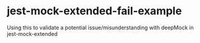 # jest-mock-extended-fail-example

Using this to validate a potential issue/misunderstanding with deepMock in jest-mock-extended
